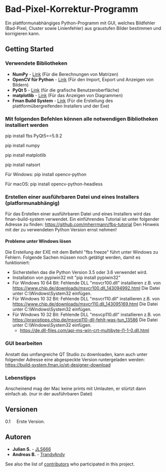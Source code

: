 # Bad-Pixel-Korrektur-Programm

Ein plattformunabhängiges Python-Programm mit GUI, welches Bildfehler (Bad-Pixel, Cluster sowie Linienfehler) aus graustufen Bilder bestimmen und korrigieren kann. 

## Getting Started

### Verwendete Bibliotheken
* **NumPy** - [Link](https://github.com/numpy/numpy) (Für die Berechnungen von Matrizen)
* **OpenCV für Python** - [Link](https://pypi.org/project/opencv-python-headless/) (Für den Import, Export und Anzeigen von Bildern)
* **PyQt 5** - [Link](https://pypi.org/project/PyQt5/) (für die grafische Benutzeroberfläche)
* **matplotlib** - [Link](https://matplotlib.org) (Für das Anzeigen von Diagrammen)
* **Fman Build System** - [Link](https://build-system.fman.io) (Für die Erstellung des plattformübergreifenden Installers und der Exe)

### Mit folgenden Befehlen können alle notwendigen Bibliotheken installiert werden
pip install fbs PyQt5==5.9.2

pip install numpy

pip install matplotlib

pip install natsort

Für Windows:
pip install opencv-python 

Für macOS:
pip install opencv-python-headless


### Erstellen einer ausführbaren Datei und eines Installers (platformunabhängig)
Für das Erstellen einer ausführbaren Datei und eines Installers wird das fman-build-system verwendet. Ein einführendes Tutorial ist unter folgender Adresse zu finden: https://github.com/mherrmann/fbs-tutorial
Den Hinweis mit der zu verwendeten Python Version ernst nehmen! 

#### Probleme unter Windows lösen
Die Erstellung der EXE mit dem Befehl "fbs freeze" führt unter Windows zu Fehlern. Folgende Sachen müssen noch getätigt werden, damit es funktioniert:
* Sicherstellen das die Python Version 3.5 oder 3.6 verwendet wird.
* Installation von pypiwin32 mit "pip install pypiwin32"
* Für Windows 10 64 Bit: Fehlende DLL "msvcr100.dll" installieren z.B. von https://www.chip.de/downloads/msvcr100.dll_143094992.html Die Datei unter C:\Windows\System32 einfügen.
* Für Windows 10 32 Bit: Fehlende DLL "msvcr110.dll" installieren z.B. von https://www.chip.de/downloads/msvcr110.dll_143095169.html Die Datei unter C:\Windows\System32 einfügen.
* Für Windows 10 32 Bit: Fehlende DLL "msvcp110.dll" installieren z.B. von https://praxistipps.chip.de/msvcp110-dll-fehlt-was-tun_13586 Die Datei unter C:\Windows\System32 einfügen.
    * https://de.dll-files.com/api-ms-win-crt-multibyte-l1-1-0.dll.html


### GUI bearbeiten
Anstatt das umfangreiche QT Studio zu downloaden, kann auch unter folgender Adresse eine abgespeckte Version runtergeladen werden: https://build-system.fman.io/qt-designer-download

### Lebenstipps
Anscheinend mag der Mac keine prints mit Umlauten, er stürtzt dann einfach ab. (nur in der ausführbaren Datei)

## Versionen

0.1 &nbsp;&nbsp;&nbsp;&nbsp;Erste Version.

## Autoren

* **Julian S.** - [JLS666](https://github.com/JLS666)
* **Andreas B.** - [TrandyAndy](https://github.com/TrandyAndy)

See also the list of [contributors](https://github.com/TrandyAndy/Cor-Count/graphs/contributors) who participated in this project.

